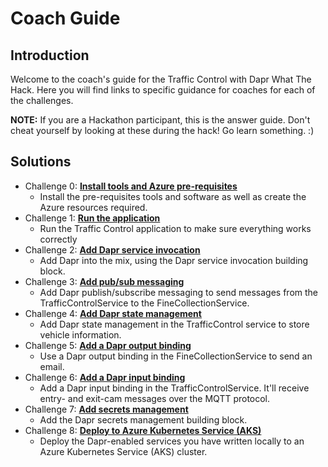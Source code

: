 # Coach Guide

## Introduction
Welcome to the coach's guide for the Traffic Control with Dapr What The Hack. Here you will find links to specific guidance for coaches for each of the challenges.

**NOTE:** If you are a Hackathon participant, this is the answer guide.  Don't cheat yourself by looking at these during the hack!  Go learn something. :)

## Solutions
- Challenge 0: **[Install tools and Azure pre-requisites](Solution-00.md)**
   - Install the pre-requisites tools and software as well as create the Azure resources required.
- Challenge 1: **[Run the application](Solution-01.md)**
   - Run the Traffic Control application to make sure everything works correctly
- Challenge 2: **[Add Dapr service invocation](Solution-02.md)**
   - Add Dapr into the mix, using the Dapr service invocation building block.
- Challenge 3: **[Add pub/sub messaging](Solution-03.md)**
   - Add Dapr publish/subscribe messaging to send messages from the TrafficControlService to the FineCollectionService.
- Challenge 4: **[Add Dapr state management](Solution-04.md)**
   - Add Dapr state management in the TrafficControl service to store vehicle information.
- Challenge 5: **[Add a Dapr output binding](Solution-05.md)**
   - Use a Dapr output binding in the FineCollectionService to send an email.
- Challenge 6: **[Add a Dapr input binding](Solution-06.md)**
   - Add a Dapr input binding in the TrafficControlService. It'll receive entry- and exit-cam messages over the MQTT protocol.
- Challenge 7: **[Add secrets management](Solution-07.md)**
   - Add the Dapr secrets management building block.
- Challenge 8: **[Deploy to Azure Kubernetes Service (AKS)](Solution-08.md)**
   - Deploy the Dapr-enabled services you have written locally to an Azure Kubernetes Service (AKS) cluster.

